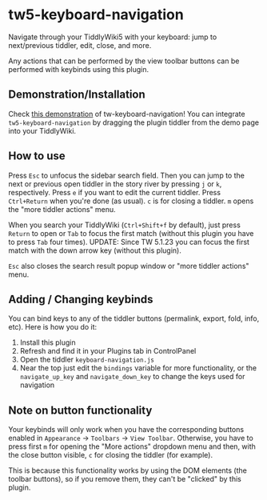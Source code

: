 # tw5-keyboard-navigation
Navigate through your TiddlyWiki5 with your keyboard: jump to next/previous tiddler, edit, close, and more.

Any actions that can be performed by the view toolbar buttons can be performed with keybinds using this plugin.

## Demonstration/Installation
Check [this demonstration](https://maximilian-schillinger.de/tw5-keyboard-navigation-plugin.html) of tw-keyboard-navigation! You can integrate `tw5-keyboard-navigation` by dragging the plugin tiddler from the demo page into your TiddlyWiki.

## How to use
Press `Esc` to unfocus the sidebar search field.
Then you can jump to the next or previous open tiddler in the story river by pressing `j` or `k`, respectively.
Press `e` if you want to edit the current tiddler. Press `Ctrl+Return` when you're done (as usual).
`c` is for closing a tiddler. `m` opens the "more tiddler actions" menu.

When you search your TiddlyWiki (`Ctrl+Shift+f` by default), just press `Return` to open or `Tab` to focus the first match (without this plugin you have to press `Tab` four times). UPDATE: Since TW 5.1.23 you can focus the first match with the down arrow key (without this plugin).

`Esc` also closes the search result popup window or "more tiddler actions" menu.

## Adding / Changing keybinds
You can bind keys to any of the tiddler buttons (permalink, export, fold, info, etc). Here is how you do it:
1. Install this plugin
2. Refresh and find it in your Plugins tab in ControlPanel
3. Open the tiddler `keyboard-navigation.js`
4. Near the top just edit the `bindings` variable for more functionality, or the `navigate_up_key` and `navigate_down_key` to change the keys used for navigation

## Note on button functionality
Your keybinds will only work when you have the corresponding buttons enabled in `Appearance` → `Toolbars` → `View Toolbar`. Otherwise, you have to press first `m` for opening the "More actions" dropdown menu and then, with the close button visible, `c` for closing the tiddler (for example).

This is because this functionality works by using the DOM elements (the toolbar buttons), so if you remove them, they can't be "clicked" by this plugin.
